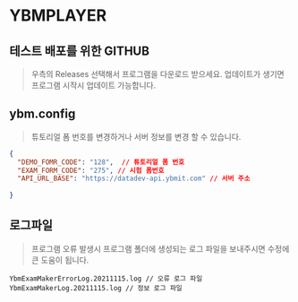 # YBMPLAYER
## 테스트 배포를 위한 GITHUB
> 우측의 Releases 선택해서 프로그램을 다운로드 받으세요.
> 업데이트가 생기면 프로그램 시작시 업데이트 가능합니다. 


## ybm.config
> 튜토리얼 폼 번호를 변경하거나 서버 정보를 변경 할 수 있습니다.  
```json
{
  "DEMO_FOMR_CODE": "128",  // 튜토리얼 폼 번호
  "EXAM_FORM_CODE": "275", // 시험 폼번호
  "API_URL_BASE": "https://datadev-api.ybmit.com" // 서버 주소
  
}
```

## 로그파일
> 프로그램 오류 발생시 프로그램 폴더에 생성되는 로그 파일을 보내주시면 수정에 큰 도움이 됩니다. 
```
YbmExamMakerErrorLog.20211115.log // 오류 로그 파일
YbmExamMakerLog.20211115.log // 정보 로그 파일
```
